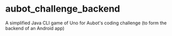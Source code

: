 # aubot_challenge_backend
A simplified Java CLI game of Uno for Aubot's coding challenge (to form the backend of an Android app)
